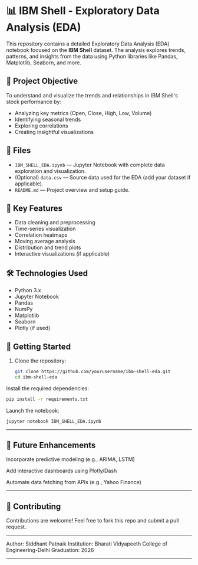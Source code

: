 # 📊 IBM Shell - Exploratory Data Analysis (EDA)

This repository contains a detailed Exploratory Data Analysis (EDA) notebook focused on the **IBM Shell** dataset. The analysis explores trends, patterns, and insights from the data using Python libraries like Pandas, Matplotlib, Seaborn, and more.

## 🧠 Project Objective

To understand and visualize the trends and relationships in IBM Shell's stock performance by:
- Analyzing key metrics (Open, Close, High, Low, Volume)
- Identifying seasonal trends
- Exploring correlations
- Creating insightful visualizations

## 📁 Files

- `IBM_SHELL_EDA.ipynb` — Jupyter Notebook with complete data exploration and visualization.
- (Optional) `data.csv` — Source data used for the EDA (add your dataset if applicable).
- `README.md` — Project overview and setup guide.

## 📌 Key Features

- Data cleaning and preprocessing
- Time-series visualization
- Correlation heatmaps
- Moving average analysis
- Distribution and trend plots
- Interactive visualizations (if applicable)

## 🛠️ Technologies Used

- Python 3.x
- Jupyter Notebook
- Pandas
- NumPy
- Matplotlib
- Seaborn
- Plotly (if used)

## 🚀 Getting Started

1. Clone the repository:
   ```bash
   git clone https://github.com/yourusername/ibm-shell-eda.git
   cd ibm-shell-eda
Install the required dependencies:

   ```bash
   pip install -r requirements.txt
   ```

Launch the notebook:

   ```bash
   jupyter notebook IBM_SHELL_EDA.ipynb
   ```
---

## 📝 Future Enhancements
Incorporate predictive modeling (e.g., ARIMA, LSTM)

Add interactive dashboards using Plotly/Dash

Automate data fetching from APIs (e.g., Yahoo Finance)

---

## 🤝 Contributing
Contributions are welcome! Feel free to fork this repo and submit a pull request.


---

Author: Siddhant Patnaik
Institution: Bharati Vidyapeeth College of Engineering-Delhi
Graduation: 2026


---
